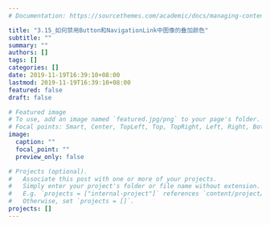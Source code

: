```yaml
---
# Documentation: https://sourcethemes.com/academic/docs/managing-content/

title: "3.15_如何禁用Button和NavigationLink中图像的叠加颜色"
subtitle: ""
summary: ""
authors: []
tags: []
categories: []
date: 2019-11-19T16:39:10+08:00
lastmod: 2019-11-19T16:39:10+08:00
featured: false
draft: false

# Featured image
# To use, add an image named `featured.jpg/png` to your page's folder.
# Focal points: Smart, Center, TopLeft, Top, TopRight, Left, Right, BottomLeft, Bottom, BottomRight.
image:
  caption: ""
  focal_point: ""
  preview_only: false

# Projects (optional).
#   Associate this post with one or more of your projects.
#   Simply enter your project's folder or file name without extension.
#   E.g. `projects = ["internal-project"]` references `content/project/deep-learning/index.md`.
#   Otherwise, set `projects = []`.
projects: []
---
```

